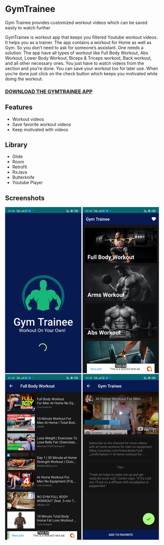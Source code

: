 # GymTrainee
Gym Trainee provides customized workout videos which can be saved easily to watch further

GymTrainee is workout app that keeps you filtered Youtube workout videos. It helps you as a
trainer. The app contains a workout for Home as well as Gym. So you don’t need to ask for
someone’s assistant. One needs a solution.
The app have all types of workout like Full Body Workout, Abs Workout, Lower Body Workout,
Biceps & Triceps workout, Back workout, and all other necessary ones. You just have to watch
videos from the section and you’re done. You can save your workout too for later use.
When you’re done just click on the check button which keeps you motivated while doing the
workout.

### [DOWNLOAD THE GYMTRAINEE APP](app/release/app-release.apk)


## Features
* Workout videos
* Save favorite workout videos
* Keep motivated with videos

## Library 
* Glide
* Room
* Retrofit
* RxJava
* Butterknife
* Youtube Player

## Screenshots
<img src= "screenshots/splash.png" width = "250" > <img src = "screenshots/homepage.png" width = "250" >
 <img src = "screenshots/workoutlist.png" width = "250" > <img src = "screenshots/playerview.png" width = "250" >

